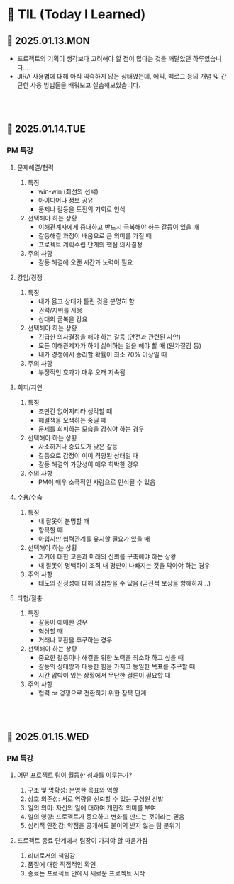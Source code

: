 # 📘 TIL (Today I Learned)

## 📅 2025.01.13.MON
- 프로젝트의 기획이 생각보다 고려해야 할 점이 많다는 것을 깨달았던 하루였습니다...
- JIRA 사용법에 대해 아직 익숙하지 않은 상태였는데, 에픽, 백로그 등의 개념 및 간단한 사용 방법들을 배워보고 실습해보았습니다.
<br/>
<br/>

## 📅 2025.01.14.TUE
### PM 특강
1. 문제해결/협력
    1) 특징
        - win-win (최선의 선택)
        - 아이디어나 정보 공유
        - 문제나 갈등을 도전의 기회로 인식
    2) 선택해야 하는 상황
        - 이해관계자에게 중대하고 반드시 극복해야 하는 갈등이 있을 때
        - 갈등해결 과정이 배움으로 큰 의미를 가질 때
        - 프로젝트 계획수립 단계의 핵심 의사결정
    3) 주의 사항
        - 갈등 해결에 오랜 시간과 노력이 필요

2. 강압/경쟁
    1) 특징
        - 내가 옳고 상대가 틀린 것을 분명히 함
        - 권력/지위를 사용
        - 상대의 굴복을 강요
    2) 선택해야 하는 상황
        - 긴급한 의사결정을 해야 하는 갈등 (안전과 관련된 사안)
        - 모든 이해관계자가 하기 싫어하는 일을 해야 할 때 (원가절감 등)
        - 내가 경쟁에서 승리할 확률이 최소 70% 이상일 때
    3) 주의 사항
         - 부정적인 효과가 매우 오래 지속됨

3. 회피/지연
    1) 특징
        - 조만간 없어지리라 생각할 때
        - 해결책을 모색하는 중일 때
        - 문제를 회피하는 모습을 감춰야 하는 경우
    2) 선택해야 하는 상황
        - 사소하거나 중요도가 낮은 갈등
        - 갈등으로 감정이 이미 격양된 상태일 때
        - 갈등 해결의 가망성이 매우 희박한 경우
    3) 주의 사항
        - PM이 매우 소극적인 사람으로 인식될 수 있음

4. 수용/수습
    1) 특징
        - 내 잘못이 분명할 때
        - 항복할 때
        - 아쉽지만 협력관계를 유지할 필요가 있을 때
    2) 선택해야 하는 상황
        - 과거에 대한 교훈과 미래의 신뢰를 구축해야 하는 상황
        - 내 잘못이 명백하여 조직 내 평판이 나빠지는 것을 막아야 하는 경우
    3) 주의 사항
        - 태도의 진정성에 대해 의심받을 수 있음 (금전적 보상을 함께하자...)

5. 타협/절충
    1) 특징
        - 갈등이 애매한 경우
        - 협상할 때
        - 거래나 교환을 추구하는 경우
    2) 선택해야 하는 상황
        - 중요한 갈등이나 해결을 위한 노력을 최소화 하고 싶을 때
        - 갈등의 상대방과 대등한 힘을 가지고 동일한 목표를 추구할 때
        - 시간 압박이 있는 상황에서 무난한 결론이 필요할 때
    3) 주의 사항
        - 협력 or 경쟁으로 전환하기 위한 잠복 단계
<br/>
<br/>

## 📅 2025.01.15.WED
### PM 특강
1. 어떤 프로젝트 팀이 월등한 성과를 이루는가?
    1) 구조 및 명확성: 분명한 목표와 역할
    2) 상호 의존성: 서로 역량을 신뢰할 수 있는 구성원 선발
    3) 일의 의미: 자신의 일에 대하여 개인적 의미를 부여
    4) 일의 영향: 프로젝트가 중요하고 변화를 만드는 것이라는 믿음
    5) 심리적 안전감: 약점을 공개해도 불이익 받지 않는 팀 분위기

2. 프로젝트 종료 단계에서 팀장이 가져야 할 마음가짐
    1) 리더로서의 책임감
    2) 품질에 대한 직접적인 확인
    3) 종료는 프로젝트 안에서 새로운 프로젝트 시작